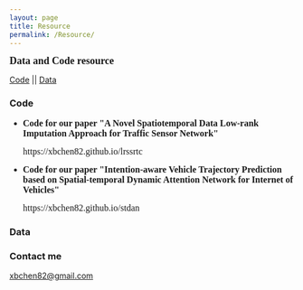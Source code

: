 ```yaml
---
layout: page
title: Resource
permalink: /Resource/
---
```


**<font size=4 face='Times New Roman'>Data and Code resource</font>**
  
[Code](#Code)  ||  [Data](#Data)

### Code

- **<font size=3 face="Times New Roman">Code for our paper "A Novel Spatiotemporal Data Low-rank Imputation Approach for Traffic Sensor Network"</font>**
  <p><font size=3 face="Times New Roman">https://xbchen82.github.io/lrssrtc</font></p>

- **<font size=3 face="Times New Roman">Code for our paper "Intention-aware Vehicle Trajectory Prediction based on Spatial-temporal Dynamic Attention Network for Internet of Vehicles"</font>**
  <p><font size=3 face="Times New Roman">https://xbchen82.github.io/stdan</font></p>
  
### Data

### Contact me

[xbchen82@gmail.com](mailto:xbchen82@gmail.com)